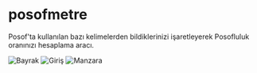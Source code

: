 # posofmetre

Posof'ta kullanılan bazı kelimelerden bildiklerinizi işaretleyerek Posofluluk oranınızı hesaplama aracı.

![Bayrak](https://upload.wikimedia.org/wikipedia/commons/5/5e/Animated-Flag-Turkey.gif)
![Giriş](https://i.imgur.com/QDNrCyB.jpg)
![Manzara](https://upload.wikimedia.org/wikipedia/commons/2/2f/Posof_landscape.JPG)
